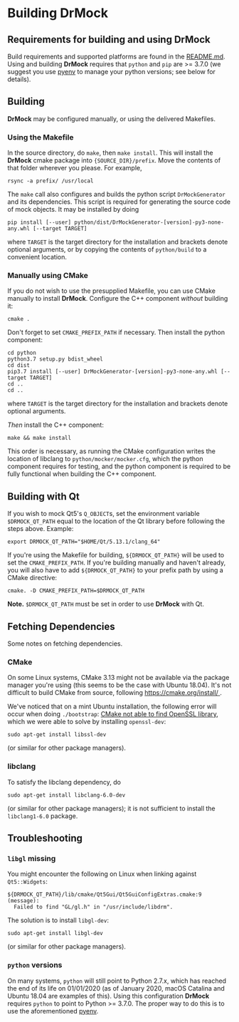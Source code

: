 <!--
Copyright 2019 Ole Kliemann, Malte Kliemann

This file is part of DrMock.

DrMock is free software: you can redistribute it and/or modify it
under the terms of the GNU General Public License as published by
the Free Software Foundation, either version 3 of the License, or
(at your option) any later version.

DrMock is distributed in the hope that it will be useful, but
WITHOUT ANY WARRANTY; without even the implied warranty of
MERCHANTABILITY or FITNESS FOR A PARTICULAR PURPOSE.  See the GNU
General Public License for more details.

You should have received a copy of the GNU General Public License
along with DrMock.  If not, see <https://www.gnu.org/licenses/>.
-->

# Building DrMock

## Requirements for building and using DrMock

Build requirements and supported platforms are found in the
[README.md](../README.md). Using and building **DrMock** requires that
`python` and `pip` are >= 3.7.0 (we suggest you use
[pyenv](https://github.com/pyenv/pyenv) to manage your python versions;
see below for details).

## Building

**DrMock** may be configured manually, or using the delivered Makefiles.

### Using the Makefile

In the source directory, do `make`, then `make install`. This will
install the **DrMock** cmake package into `{SOURCE_DIR}/prefix`. Move
the contents of that folder wherever you please. For example,
```
rsync -a prefix/ /usr/local
```

The `make` call also configures and builds the python script
`DrMockGenerator` and its dependencies. This script is required for
generating the source code of mock objects. It may be installed by doing
```
pip install [--user] python/dist/DrMockGenerator-[version]-py3-none-any.whl [--target TARGET]
```
where `TARGET` is the target directory for the installation and brackets
denote optional arguments, or by copying the contents of `python/build`
to a convenient location.

### Manually using CMake

If you do not wish to use the presupplied Makefile, you can use CMake
manually to install **DrMock**. Configure the C++ component _without_
building it:
```
cmake .
```
Don't forget to set `CMAKE_PREFIX_PATH` if necessary. Then install the
python component:
```
cd python
python3.7 setup.py bdist_wheel
cd dist
pip3.7 install [--user] DrMockGenerator-[version]-py3-none-any.whl [--target TARGET]
cd ..
cd ..
```
where `TARGET` is the target directory for the installation and brackets
denote optional arguments.

_Then_ install the C++ component:
```
make && make install
```

This order is necessary, as running the CMake configuration writes the
location of libclang to `python/mocker/mocker.cfg`, which the python
component requires for testing, and the python component is required
to be fully functional when building the C++ component.

## Building with Qt

If you wish to mock Qt5's `Q_OBJECT`s, set the environment variable
`$DRMOCK_QT_PATH` equal to the location of the Qt library before
following the steps above. Example:
```
export DRMOCK_QT_PATH="$HOME/Qt/5.13.1/clang_64"
```
If you're using the Makefile for building, `${DRMOCK_QT_PATH}` will be
used to set the `CMAKE_PREFIX_PATH`. If you're building manually and
haven't already, you will also have to add `${DRMOCK_QT_PATH}` to your
prefix path by using a CMake directive:
```
cmake. -D CMAKE_PREFIX_PATH=$DRMOCK_QT_PATH
```

**Note.** `$DRMOCK_QT_PATH` must be set in order to use **DrMock** with
  Qt.

## Fetching Dependencies

Some notes on fetching dependencies.

### CMake

On some Linux systems, CMake 3.13 might not be available via the package
manager you're using (this seems to be the case with Ubuntu 18.04). It's
not difficult to build CMake from source, following
[https://cmake.org/install/ ](https://cmake.org/install/).

We've noticed that on a mint Ubuntu installation, the following error
will occur when doing `./bootstrap`: [CMake not able to find OpenSSL
library](https://stackoverflow.com/questions/16248775/cmake-not-able-to-find-openssl-library),
which we were able to solve by installing `openssl-dev`:
```
sudo apt-get install libssl-dev
```
(or similar for other package managers).

### libclang

To satisfy the libclang dependency, do
```
sudo apt-get install libclang-6.0-dev
```
(or similar for other package managers); it is not sufficient to install
the `libclang1-6.0` package.

## Troubleshooting

### `libgl` missing

You might encounter the following on Linux when linking against
`Qt5::Widgets`:
```
${DRMOCK_QT_PATH}/lib/cmake/Qt5Gui/Qt5GuiConfigExtras.cmake:9 (message):
  Failed to find "GL/gl.h" in "/usr/include/libdrm".
```
The solution is to install `libgl-dev`:
```
sudo apt-get install libgl-dev
```
(or similar for other package managers).

### `python` versions

On many systems, `python` will still point to Python 2.7.x, which has
reached the end of its life on 01/01/2020 (as of January 2020, macOS
Catalina and Ubuntu 18.04 are examples of this).
Using this configuration **DrMock** requires `python` to point to Python >= 3.7.0.
The proper way to do this is to use the aforementioned
[pyenv](https://github.com/pyenv/pyenv).
